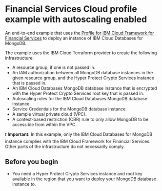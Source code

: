 # Financial Services Cloud profile example with autoscaling enabled

An end-to-end example that uses the [Profile for IBM Cloud Framework for Financial Services](https://github.com/terraform-ibm-modules/terraform-ibm-icd-mongodb/tree/main/modules/fscloud) to deploy an instance of IBM Cloud Databases for MongoDB.

The example uses the IBM Cloud Terraform provider to create the following infrastructure:

- A resource group, if one is not passed in.
- An IAM authorization between all MongoDB database instances in the given resource group, and the Hyper Protect Crypto Services instance that is passed in.
- An IBM Cloud Databases MongoDB database instance that is encrypted with the Hyper Protect Crypto Services root key that is passed in.
- Autoscaling rules for the IBM Cloud Databases MongoDB database instance.
- Service Credentials for the MongoDB database instance.
- A sample virtual private cloud (VPC).
- A context-based restriction (CBR) rule to only allow MongoDB to be accessible from within the VPC.

:exclamation: **Important:** In this example, only the IBM Cloud Databases for MongoDB instance complies with the IBM Cloud Framework for Financial Services. Other parts of the infrastructure do not necessarily comply.

## Before you begin

- You need a Hyper Protect Crypto Services instance and root key available in the region that you want to deploy your MongoDB database instance to.
